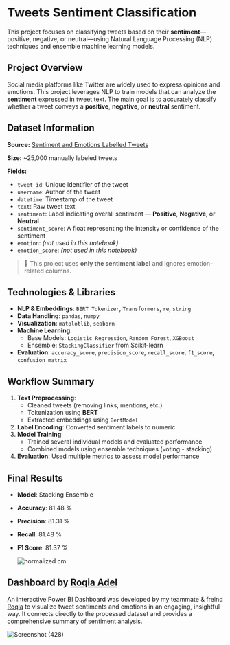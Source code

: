 # Tweets Sentiment Classification

This project focuses on classifying tweets based on their **sentiment**—positive, negative, or neutral—using Natural Language Processing (NLP) techniques and ensemble machine learning models.

## Project Overview

Social media platforms like Twitter are widely used to express opinions and emotions. This project leverages NLP to train models that can analyze the **sentiment** expressed in tweet text. The main goal is to accurately classify whether a tweet conveys a **positive**, **negative**, or **neutral** sentiment.


## Dataset Information

**Source:** [Sentiment and Emotions Labelled Tweets](https://www.kaggle.com/datasets/ankitkumar2635/sentiment-and-emotions-of-tweets) 

**Size:** ~25,000 manually labeled tweets  

**Fields:**
- `tweet_id`: Unique identifier of the tweet  
- `username`: Author of the tweet  
- `datetime`: Timestamp of the tweet  
- `text`: Raw tweet text  
- `sentiment`: Label indicating overall sentiment — **Positive**, **Negative**, or **Neutral**  
- `sentiment_score`: A float representing the intensity or confidence of the sentiment  
- `emotion`: *(not used in this notebook)*  
- `emotion_score`: *(not used in this notebook)*  

> 📌 This project uses **only the sentiment label** and ignores emotion-related columns.

## Technologies & Libraries

- **NLP & Embeddings**: `BERT Tokenizer`, `Transformers`, `re`, `string`  
- **Data Handling**: `pandas`, `numpy`  
- **Visualization**: `matplotlib`, `seaborn`  
- **Machine Learning**:
  - Base Models: `Logistic Regression`, `Random Forest`, `XGBoost`
  - Ensemble: `StackingClassifier` from Scikit-learn  
- **Evaluation**: `accuracy_score`, `precision_score`, `recall_score`, `f1_score`, `confusion_matrix`

## Workflow Summary

1. **Text Preprocessing**:
   - Cleaned tweets (removing links, mentions, etc.)
   - Tokenization using **BERT**
   - Extracted embeddings using `BertModel`
2. **Label Encoding**: Converted sentiment labels to numeric
3. **Model Training**:
   - Trained several individual models and evaluated performance
   - Combined models using ensemble techniques (voting - stacking)
4. **Evaluation**: Used multiple metrics to assess model performance

## Final Results
- **Model**: Stacking Ensemble
- **Accuracy**: 81.48 %
- **Precision**: 81.31 %
- **Recall**: 81.48 %
- **F1 Score**: 81.37 %

  ![normalized cm](https://github.com/user-attachments/assets/28d99d0a-6815-4ab0-99c4-1648233f02dc)


## Dashboard by [Roqia Adel](https://github.com/Roqia11)
An interactive Power BI Dashboard was developed by my teammate & freind [Roqia](https://github.com/Roqia11) to visualize tweet sentiments and emotions in an engaging, insightful way. It connects directly to the processed dataset and provides a comprehensive summary of sentiment analysis.

![Screenshot (428)](https://github.com/user-attachments/assets/d0aea940-c89d-423c-b44a-432448b80d49)

